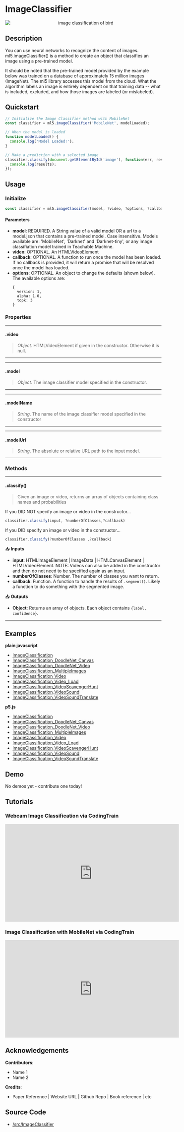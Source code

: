 # ImageClassifier


<center>
    <img style="display:block; max-height:20rem" alt="image classification of bird" src="/./images/reference__header-imageClassifier.png">
</center>


## Description
You can use neural networks to recognize the content of images. ml5.imageClassifier() is a method to create an object that classifies an image using a pre-trained model.

It should be noted that the pre-trained model provided by the example below was trained on a database of approximately 15 million images (ImageNet). The ml5 library accesses this model from the cloud. What the algorithm labels an image is entirely dependent on that training data -- what is included, excluded, and how those images are labeled (or mislabeled).

## Quickstart

```js
// Initialize the Image Classifier method with MobileNet
const classifier = ml5.imageClassifier('MobileNet', modelLoaded);

// When the model is loaded
function modelLoaded() {
  console.log('Model Loaded!');
}

// Make a prediction with a selected image
classifier.classify(document.getElementById('image'), function(err, results) {
  console.log(results);
});
```


## Usage

### Initialize

```js
const classifier = ml5.imageClassifier(model, ?video, ?options, ?callback)
```

#### Parameters
* **model**: REQUIRED. A String value of a valid model OR a url to a model.json that contains a pre-trained model. Case insensitive. Models available are: 'MobileNet', 'Darknet' and 'Darknet-tiny', or any image classifiation model trained in Teachable Machine.
* **video**: OPTIONAL. An HTMLVideoElement
* **callback**: OPTIONAL. A function to run once the model has been loaded. If no callback is provided, it will return a promise that will be resolved once the model has loaded.
* **options**: OPTIONAL. An object to change the defaults (shown below). The available options are:
    ```
    { 
      version: 1, 
      alpha: 1.0, 
      topk: 3 
    }
    ```

### Properties


***
#### .video
> *Object*. HTMLVideoElement if given in the constructor. Otherwise it is null.
***

***
#### .model
> *Object*. The image classifier model specified in the constructor.
***

***
#### .modelName
> *String*. The name of the image classifier model specified in the constructor
***

***
#### .modelUrl
> *String*. The absolute or relative URL path to the input model.
***


### Methods

***
#### .classify()
> Given an image or video, returns an array of objects containing class names and probabilities

If you DID NOT specify an image or video in the constructor...
```js
classifier.classify(input, ?numberOfClasses,?callback)
```

If you DID specify an image or video in the constructor...
```js
classifier.classify(?numberOfClasses ,?callback)
```

📥 **Inputs**

* **input**: HTMLImageElement | ImageData | HTMLCanvasElement | HTMLVideoElement. NOTE: Videos can also be added in the constructor and then do not need to be specified again as an input.
* **numberOfClasses**: Number. The number of classes you want to return.
* **callback**: Function. A function to handle the results of `.segment()`. Likely a function to do something with the segmented image.

📤 **Outputs**

* **Object**: Returns an array of objects. Each object contains `{label, confidence}`.

***


## Examples

**plain javascript**
* [ImageClassification]()
* [ImageClassification_DoodleNet_Canvas]()
* [ImageClassification_DoodleNet_Video]()
* [ImageClassification_MultipleImages]()
* [ImageClassification_Video]()
* [ImageClassification_Video_Load]()
* [ImageClassification_VideoScavengerHunt]()
* [ImageClassification_VideoSound]()
* [ImageClassification_VideoSoundTranslate]()

**p5.js**
* [ImageClassification]()
* [ImageClassification_DoodleNet_Canvas]()
* [ImageClassification_DoodleNet_Video]()
* [ImageClassification_MultipleImages]()
* [ImageClassification_Video]()
* [ImageClassification_Video_Load]()
* [ImageClassification_VideoScavengerHunt]()
* [ImageClassification_VideoSound]()
* [ImageClassification_VideoSoundTranslate]()

## Demo

No demos yet - contribute one today!

## Tutorials

### Webcam Image Classification via CodingTrain
<iframe width="560" height="315" src="https://www.youtube-nocookie.com/embed/D9BoBSkLvFo" frameborder="0" allow="accelerometer; autoplay; encrypted-media; gyroscope; picture-in-picture" allowfullscreen></iframe>

### Image Classification with MobileNet via CodingTrain
<iframe width="560" height="315" src="https://www.youtube-nocookie.com/embed/yNkAuWz5lnY" frameborder="0" allow="accelerometer; autoplay; encrypted-media; gyroscope; picture-in-picture" allowfullscreen></iframe>


## Acknowledgements

**Contributors**:
  * Name 1
  * Name 2

**Credits**:
  * Paper Reference | Website URL | Github Repo | Book reference | etc

## Source Code

* [/src/ImageClassifier]()

